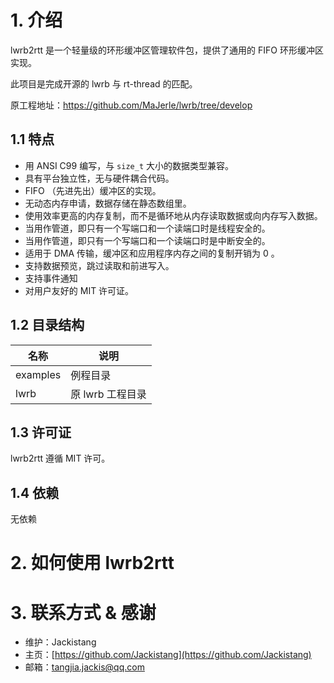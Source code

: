 # 1. 介绍

lwrb2rtt 是一个轻量级的环形缓冲区管理软件包，提供了通用的 FIFO 环形缓冲区实现。

此项目是完成开源的 lwrb 与 rt-thread 的匹配。

原工程地址：https://github.com/MaJerle/lwrb/tree/develop

## 1.1 特点

- 用 ANSI C99 编写，与 `size_t` 大小的数据类型兼容。
- 具有平台独立性，无与硬件耦合代码。
- FIFO （先进先出）缓冲区的实现。
- 无动态内存申请，数据存储在静态数组里。
- 使用效率更高的内存复制，而不是循环地从内存读取数据或向内存写入数据。
- 当用作管道，即只有一个写端口和一个读端口时是线程安全的。
- 当用作管道，即只有一个写端口和一个读端口时是中断安全的。
- 适用于 DMA 传输，缓冲区和应用程序内存之间的复制开销为 0 。
- 支持数据预览，跳过读取和前进写入。
- 支持事件通知
- 对用户友好的 MIT 许可证。

## 1.2 目录结构

| 名称     | 说明             |
| -------- | ---------------- |
| examples | 例程目录         |
| lwrb     | 原 lwrb 工程目录 |

## 1.3 许可证

lwrb2rtt 遵循 MIT 许可。

## 1.4 依赖

无依赖

# 2. 如何使用 lwrb2rtt

# 3. 联系方式 & 感谢

- 维护：Jackistang
- 主页：[https://github.com/Jackistang](https://github.com/Jackistang)
- 邮箱：tangjia.jackis@qq.com